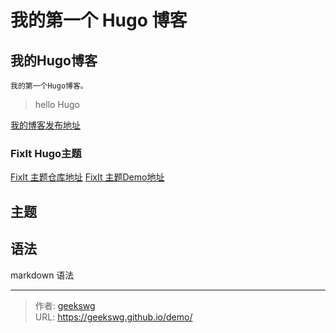 # 我的第一个 Hugo 博客

## 我的Hugo博客

    我的第一个Hugo博客。

> hello Hugo

[我的博客发布地址](https://geekswg.github.io/)

### FixIt Hugo主题

[FixIt 主题仓库地址](https://github.com/hugo-fixit/FixIt)
[FixIt 主题Demo地址](https://fixit.lruihao.cn/zh-cn/)

## 主题

## 语法

markdown 语法
<!--more-->

---

> 作者: [geekswg](https://geekswg.github.io)  
> URL: https://geekswg.github.io/demo/  


